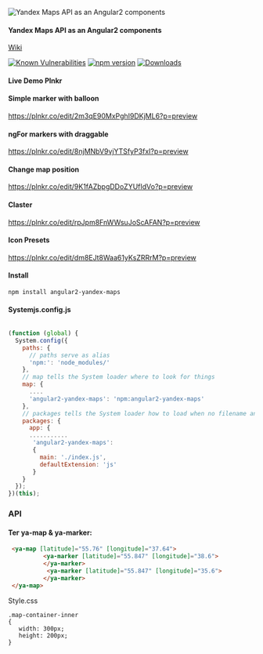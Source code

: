 [Angular2]: https://angular.io/

![Yandex Maps API as an Angular2 components](https://raw.githubusercontent.com/AnteaterKit/angular2-yandex-maps/master/ya-an.png)
#### Yandex Maps API as an Angular2 components

[Wiki](https://github.com/AnteaterKit/angular2-yandex-maps/wiki)

<!-- HTML CODE-->
 <a href="https://snyk.io/test/npm/angular2-yandex-maps"><img src="https://snyk.io/test/npm/angular2-yandex-maps/badge.svg" alt="Known Vulnerabilities" data-canonical-src="https://snyk.io/test/npm/angular2-yandex-maps" style="max-width:100%;"></a>
 [![npm version](https://badge.fury.io/js/angular2-yandex-maps.svg)](http://badge.fury.io/js/angular2-yandex-maps)
[![Downloads](https://img.shields.io/npm/dm/angular2-yandex-maps.svg)](https://www.npmjs.com/package/angular2-yandex-maps)


#### Live Demo Plnkr
#### Simple marker with balloon
https://plnkr.co/edit/2m3qE90MxPghI9DKjML6?p=preview
#### ngFor markers with draggable
https://plnkr.co/edit/8njMNbV9vjYTSfyP3fxI?p=preview
#### Change map position
https://plnkr.co/edit/9K1fAZbpgDDoZYUfIdVo?p=preview
#### Claster
https://plnkr.co/edit/rpJpm8FnWWsuJoScAFAN?p=preview
#### Icon Presets
https://plnkr.co/edit/dm8EJt8Waa61yKsZRRrM?p=preview

#### Install
```bash 
npm install angular2-yandex-maps
```

#### Systemjs.config.js
```js

(function (global) {
  System.config({
    paths: {
      // paths serve as alias
      'npm:': 'node_modules/'
    },
    // map tells the System loader where to look for things
    map: {
      ....
      'angular2-yandex-maps': 'npm:angular2-yandex-maps'
    },
    // packages tells the System loader how to load when no filename and/or no extension
    packages: {
      app: {
      ...........
       'angular2-yandex-maps': 
       {
         main: './index.js',
         defaultExtension: 'js'
       }
    }
  });
})(this);
```

### API

#### Тег ya-map & ya-marker:
```html
 <ya-map [latitude]="55.76" [longitude]="37.64">
          <ya-marker [latitude]="55.847" [longitude]="38.6">
          </ya-marker>
           <ya-marker [latitude]="55.847" [longitude]="35.6">
          </ya-marker>
 </ya-map>
```
Style.css
```
.map-container-inner
{
   width: 300px;
   height: 200px;
}
```
